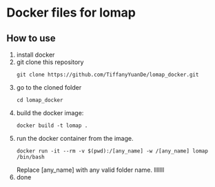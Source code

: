 # Docker files for lomap

## How to use
1. install docker
2. git clone this repository
    ```shell
    git clone https://github.com/TiffanyYuanDe/lomap_docker.git
    ```
3. go to the cloned folder
    ```shell
    cd lomap_docker 
    ```
4. build the docker image:
    ```shell
    docker build -t lomap .
    ```
5. run the docker container from the image.
    ```shell
    docker run -it --rm -v $(pwd):/[any_name] -w /[any_name] lomap /bin/bash
    ```
    Replace [any_name] with any valid folder name.
lllllll
6. done
